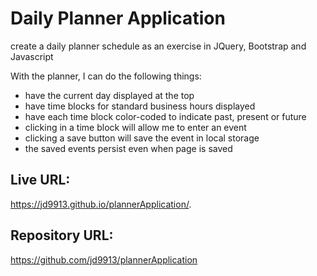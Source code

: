 # Daily Planner Application
create a daily planner schedule as an exercise in JQuery, Bootstrap and Javascript

With the planner, I can do the following things:
- have the current day displayed at the top
- have time blocks for standard business hours displayed
- have each time block color-coded to indicate past, present or future
- clicking in a time block will allow me to enter an event
- clicking a save button will save the event in local storage
- the saved events persist even when page is saved

## Live URL:

https://jd9913.github.io/plannerApplication/.


## Repository URL:

https://github.com/jd9913/plannerApplication

